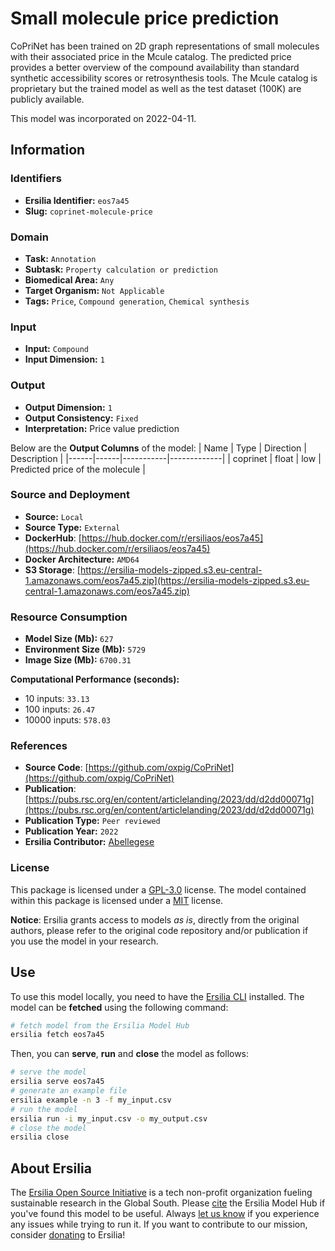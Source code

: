 # Small molecule price prediction

CoPriNet has been trained on 2D graph representations of small molecules with their associated price in the Mcule catalog. The predicted price provides a better overview of the compound availability than standard synthetic accessibility scores or retrosynthesis tools. The Mcule catalog is proprietary but the trained model as well as the test dataset (100K) are publicly available.

This model was incorporated on 2022-04-11.

## Information
### Identifiers
- **Ersilia Identifier:** `eos7a45`
- **Slug:** `coprinet-molecule-price`

### Domain
- **Task:** `Annotation`
- **Subtask:** `Property calculation or prediction`
- **Biomedical Area:** `Any`
- **Target Organism:** `Not Applicable`
- **Tags:** `Price`, `Compound generation`, `Chemical synthesis`

### Input
- **Input:** `Compound`
- **Input Dimension:** `1`

### Output
- **Output Dimension:** `1`
- **Output Consistency:** `Fixed`
- **Interpretation:** Price value prediction

Below are the **Output Columns** of the model:
| Name | Type | Direction | Description |
|------|------|-----------|-------------|
| coprinet | float | low | Predicted price of the molecule |


### Source and Deployment
- **Source:** `Local`
- **Source Type:** `External`
- **DockerHub**: [https://hub.docker.com/r/ersiliaos/eos7a45](https://hub.docker.com/r/ersiliaos/eos7a45)
- **Docker Architecture:** `AMD64`
- **S3 Storage**: [https://ersilia-models-zipped.s3.eu-central-1.amazonaws.com/eos7a45.zip](https://ersilia-models-zipped.s3.eu-central-1.amazonaws.com/eos7a45.zip)

### Resource Consumption
- **Model Size (Mb):** `627`
- **Environment Size (Mb):** `5729`
- **Image Size (Mb):** `6700.31`

**Computational Performance (seconds):**
- 10 inputs: `33.13`
- 100 inputs: `26.47`
- 10000 inputs: `578.03`

### References
- **Source Code**: [https://github.com/oxpig/CoPriNet](https://github.com/oxpig/CoPriNet)
- **Publication**: [https://pubs.rsc.org/en/content/articlelanding/2023/dd/d2dd00071g](https://pubs.rsc.org/en/content/articlelanding/2023/dd/d2dd00071g)
- **Publication Type:** `Peer reviewed`
- **Publication Year:** `2022`
- **Ersilia Contributor:** [Abellegese](https://github.com/Abellegese)

### License
This package is licensed under a [GPL-3.0](https://github.com/ersilia-os/ersilia/blob/master/LICENSE) license. The model contained within this package is licensed under a [MIT](LICENSE) license.

**Notice**: Ersilia grants access to models _as is_, directly from the original authors, please refer to the original code repository and/or publication if you use the model in your research.


## Use
To use this model locally, you need to have the [Ersilia CLI](https://github.com/ersilia-os/ersilia) installed.
The model can be **fetched** using the following command:
```bash
# fetch model from the Ersilia Model Hub
ersilia fetch eos7a45
```
Then, you can **serve**, **run** and **close** the model as follows:
```bash
# serve the model
ersilia serve eos7a45
# generate an example file
ersilia example -n 3 -f my_input.csv
# run the model
ersilia run -i my_input.csv -o my_output.csv
# close the model
ersilia close
```

## About Ersilia
The [Ersilia Open Source Initiative](https://ersilia.io) is a tech non-profit organization fueling sustainable research in the Global South.
Please [cite](https://github.com/ersilia-os/ersilia/blob/master/CITATION.cff) the Ersilia Model Hub if you've found this model to be useful. Always [let us know](https://github.com/ersilia-os/ersilia/issues) if you experience any issues while trying to run it.
If you want to contribute to our mission, consider [donating](https://www.ersilia.io/donate) to Ersilia!
